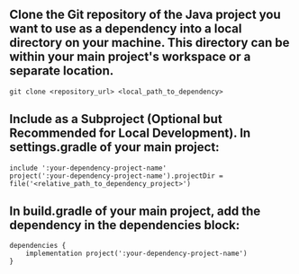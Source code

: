 ## Clone the Git repository of the Java project you want to use as a dependency into a local directory on your machine. This directory can be within your main project's workspace or a separate location.

    git clone <repository_url> <local_path_to_dependency>


## Include as a Subproject (Optional but Recommended for Local Development). In settings.gradle of your main project:

    include ':your-dependency-project-name'
    project(':your-dependency-project-name').projectDir = file('<relative_path_to_dependency_project>')


## In build.gradle of your main project, add the dependency in the dependencies block:

    dependencies {
        implementation project(':your-dependency-project-name')
    }

